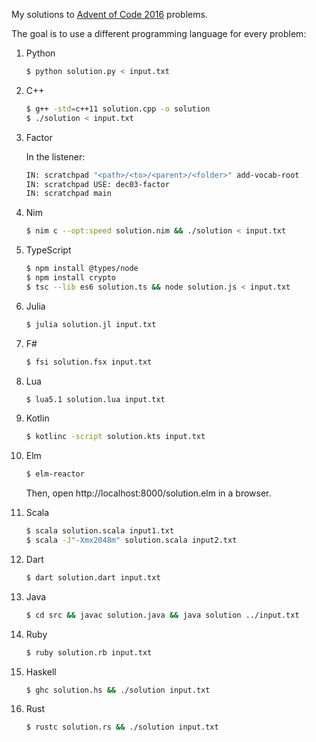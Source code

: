 
My solutions to [Advent of Code 2016](http://adventofcode.com/2016) problems.

The goal is to use a different programming language for every problem:

1. Python
    ```bash
    $ python solution.py < input.txt
    ```

2. C++
    ```bash
    $ g++ -std=c++11 solution.cpp -o solution
    $ ./solution < input.txt
    ```

3. Factor

    In the listener:
    ```bash
    IN: scratchpad "<path>/<to>/<parent>/<folder>" add-vocab-root
    IN: scratchpad USE: dec03-factor
    IN: scratchpad main
    ```

4. Nim
    ```bash
    $ nim c --opt:speed solution.nim && ./solution < input.txt
    ```
    
5. TypeScript
    ```bash
    $ npm install @types/node
    $ npm install crypto
    $ tsc --lib es6 solution.ts && node solution.js < input.txt
    ```
    
6. Julia
    ```bash
    $ julia solution.jl input.txt
    ```

7. F#
    ```bash
    $ fsi solution.fsx input.txt
    ```
    
8. Lua
    ```bash
    $ lua5.1 solution.lua input.txt
    ```

9. Kotlin
    ```bash
    $ kotlinc -script solution.kts input.txt
    ```
    
10. Elm
    ```bash
    $ elm-reactor
    ```
    Then, open http://localhost:8000/solution.elm in a browser.
    
11. Scala
    ```bash
    $ scala solution.scala input1.txt
    $ scala -J"-Xmx2048m" solution.scala input2.txt
    ```

12. Dart
    ```bash
    $ dart solution.dart input.txt
    ```

13. Java
    ```bash
    $ cd src && javac solution.java && java solution ../input.txt
    ```
  
14. Ruby
    ```bash
    $ ruby solution.rb input.txt
    ```

15. Haskell
    ```bash
    $ ghc solution.hs && ./solution input.txt
    ```
    
    
16. Rust
    ```bash
    $ rustc solution.rs && ./solution input.txt
    ```
    

